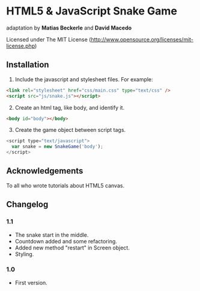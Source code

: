 # HTML5 & JavaScript Snake Game

adaptation by **Matias Beckerle** and **David Macedo**

Licensed under The MIT License (http://www.opensource.org/licenses/mit-license.php)

## Installation

1) Include the javascript and stylesheet files. For example:

```HTML
<link rel="stylesheet" href="css/main.css" type="text/css" />  
<script src="js/snake.js"></script>
```

2) Create an html tag, like body, and identify it.

```HTML
<body id="body"></body>
```

3) Create the game object between script tags.

```javascript
<script type="text/javascript">
  var snake = new SnakeGame('body');
</script>
```

## Acknowledgements

To all who wrote tutorials about HTML5 canvas.

## Changelog

### 1.1

* The snake start in the middle.
* Countdown added and some refactoring.
* Added new method "restart" in Screen object.
* Styling.

### 1.0

* First version.
